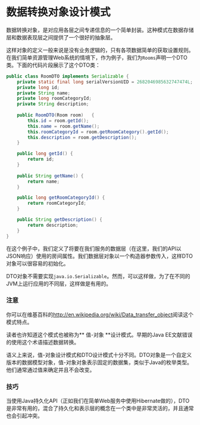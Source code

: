 # 数据转换对象设计模式

数据转换对象，是对应用各层之间专递信息的一个简单封装。这种模式在数据存储层和数据表现层之间提供了一个很好的抽象层。

这样对象的定义一般来说是没有业务逻辑的，只有各项数据简单的获取设置规则。在我们简单资源管理Web系统的情境下，作为例子，我们为`Rooms`声明一个DTO类。下面的代码片段展示了这个DTO类：

```Java
public class RoomDTO implements Serializable {
	private static final long serialVersionUID = 2682046985632747474L;
	private long id;				
	private	String name;				
	private	long roomCategoryId;				
	private	String description;
				
	public RoomDTO(Room	room)	{								
		this.id	= room.getId();								
		this.name = room.getName();								
		this.roomCategoryId	= room.getRoomCategory().getId();								
		this.description = room.getDescription();				
	}

	public long getId()	{								
		return id;				
	}
				
	public String getName() {								
		return name;				
	}

	public long getRoomCategoryId()	{								
		return roomCategoryId;				
	}

	public String getDescription() {								
		return description;				
	} 
}
```

在这个例子中，我们定义了将要在我们服务的数据层（在这里，我们的API以JSON响应）使用的房间属性。我们数据层对象以一个构造器参数传入，这样DTO对象可以很容易的初始化。

DTO对象不需要实现`java.io.Serializable`。然而，可以这样做，为了在不同的JVM上运行应用的不同层，这样做是有用的。

### 注意
你可以在维基百科的<http://en.wikipedia.org/wiki/Data_transfer_object>阅读这个模式特点。

读者也许知道这个模式也被称为** 值-对象 **设计模式。早期的Java EE文献错误的使用这个术语描述数据转换。

语义上来说，值-对象设计模式和DTO设计模式十分不同。DTO对象是一个自定义版本的数据模型对象，值-对象对象表示固定的数据集，类似于Java的枚举类型。他们通常通过值来确定并且不会改变。

### 技巧
当使用Java持久化API（正如我们在简单Web服务中使用Hibernate做的），DTO是非常有用的，混合了持久化和表示层的概念在一个类中是非常灵活的，并且通常也会引起冲突。